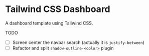 # Tailwind CSS Dashboard

A dashboard template using Tailwind CSS.

TODO

- [ ] Screen center the navbar search (actually it is `justify-between`)
- [ ] Refactor and split `shadow-outline-<color>` plugin
